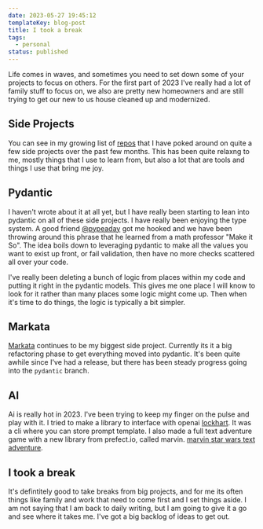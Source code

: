 ```yaml
---
date: 2023-05-27 19:45:12
templateKey: blog-post
title: I took a break
tags:
  - personal
status: published
---
```


Life comes in waves, and sometimes you need to set down some of your projects to
focus on others. For the first part of 2023 I've really had a lot of family
stuff to focus on, we also are pretty new homeowners and are still trying to
get our new to us house cleaned up and modernized.

## Side Projects

You can see in my growing list of
[repos](https://github.com/WaylonWalker?tab=repositories) that I have poked
around on quite a few side projects over the past few months. This has been
quite relaxng to me, mostly things that I use to learn from, but also a
lot that are tools and things I use that bring me joy.

## Pydantic

I haven't wrote about it at all yet, but I have really been starting to lean
into pydantic on all of these side projects. I have really been enjoying the
type system. A good friend [@pypeaday](https://twitter.com/pypeaday) got me
hooked and we have been throwing around this phrase that he learned from a math
professor "Make it So". The idea boils down to leveraging pydantic to
make all the values you want to exist up front, or fail validation, then have
no more checks scattered all over your code.

I've really been deleting a bunch of logic from places within my code and
putting it right in the pydantic models. This gives me one place I will know
to look for it rather than many places some logic might come up. Then when it's
time to do things, the logic is typically a bit simpler.

## Markata

[Markata](https://markata.dev) continues to be my biggest side project.
Currently its it a big refactoring phase to get everything moved into pydantic.
It's been quite awhile since I've had a release, but there has been steady
progress going into the `pydantic` branch.

## AI

Ai is really hot in 2023. I've been trying to keep my finger on the pulse and
play with it. I tried to make a library to interface with openai
[lockhart](https://github.com/waylonwalker/lockhart). It was a cli where you
can store prompt template. I also made a full text adventure game with a new
library from prefect.io, called marvin. [marvin star wars text
adventure](https://github.com/WaylonWalker/marvin-sw-text-adventure).

## I took a break

It's defintitely good to take breaks from big projects, and for me its often
things like family and work that need to come first and I set things aside. I
am not saying that I am back to daily writing, but I am going to give it a go
and see where it takes me. I've got a big backlog of ideas to get out.
